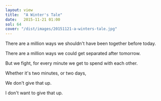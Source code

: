 ```yaml
---
layout: view
title:  "A Winter's Tale"
date:   2015-11-21 01:00
sol: 64
cover: "/dist/images/20151121-a-winters-tale.jpg"
---
```

There are a million ways we shouldn't have been together before today.

There are a million ways we could get separated after tomorrow.

But we fight, for every minute we get to spend with each other.

Whether it's two minutes, or two days,

We don't give that up.

I don't want to give that up.
